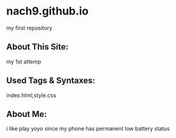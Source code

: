 # nach9.github.io
my first repository
## About This Site: 
my 1st attemp
## Used Tags & Syntaxes: 
index.html,style.css
## About Me: 
i like play yoyo since my phone has permanent low battery status

